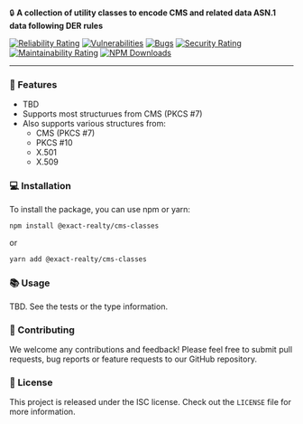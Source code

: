 🔒 **A collection of utility classes to encode CMS and related data ASN.1 data
following DER rules**

 [![Reliability Rating](https://sonarcloud.io/api/project_badges/measure?project=Exact-Realty_ts-cms-classes&metric=reliability_rating)](https://sonarcloud.io/summary/new_code?id=Exact-Realty_ts-cms-classes)
 [![Vulnerabilities](https://sonarcloud.io/api/project_badges/measure?project=Exact-Realty_ts-cms-classes&metric=vulnerabilities)](https://sonarcloud.io/summary/new_code?id=Exact-Realty_ts-cms-classes)
 [![Bugs](https://sonarcloud.io/api/project_badges/measure?project=Exact-Realty_ts-cms-classes&metric=bugs)](https://sonarcloud.io/summary/new_code?id=Exact-Realty_ts-cms-classes)
 [![Security Rating](https://sonarcloud.io/api/project_badges/measure?project=Exact-Realty_ts-cms-classes&metric=security_rating)](https://sonarcloud.io/summary/new_code?id=Exact-Realty_ts-cms-classes)
 [![Maintainability Rating](https://sonarcloud.io/api/project_badges/measure?project=Exact-Realty_ts-cms-classes&metric=sqale_rating)](https://sonarcloud.io/summary/new_code?id=Exact-Realty_ts-cms-classes)
 [![NPM Downloads](https://img.shields.io/npm/dw/%40exact-realty/cms-classes?style=flat-square)](https://www.npmjs.com/package/%40exact-realty/cms-classes)


---
### 🚀 Features

- TBD
- Supports most structurues from CMS (PKCS #7)
- Also supports various structures from:
  - CMS (PKCS #7)
  - PKCS #10
  - X.501
  - X.509

### 💻 Installation

To install the package, you can use npm or yarn:

```sh
npm install @exact-realty/cms-classes
```

or

```sh
yarn add @exact-realty/cms-classes
```

### 📚 Usage

TBD. See the tests or the type information.

### 🤝 Contributing

We welcome any contributions and feedback! Please feel free to submit pull
requests, bug reports or feature requests to our GitHub repository.

### 📜 License

This project is released under the ISC license. Check out the `LICENSE` file for
more information.
